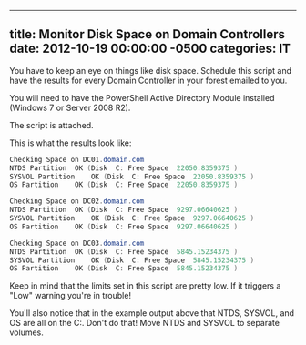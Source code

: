 ﻿---

title:  Monitor Disk Space on Domain Controllers
date:   2012-10-19 00:00:00 -0500
categories: IT
---






You have to keep an eye on things like disk space. Schedule this script and have the results for every Domain Controller in your forest emailed to you.

You will need to have the PowerShell Active Directory Module installed (Windows 7 or Server 2008 R2).

The script is attached.

This is what the results look like:

```powershell
Checking Space on DC01.domain.com
NTDS Partition	OK (Disk  C: Free Space  22050.8359375 )
SYSVOL Partition	OK (Disk  C: Free Space  22050.8359375 )
OS Partition	OK (Disk  C: Free Space  22050.8359375 )

Checking Space on DC02.domain.com
NTDS Partition	OK (Disk  C: Free Space  9297.06640625 )
SYSVOL Partition	OK (Disk  C: Free Space  9297.06640625 )
OS Partition	OK (Disk  C: Free Space  9297.06640625 )

Checking Space on DC03.domain.com
NTDS Partition	OK (Disk  C: Free Space  5845.15234375 )
SYSVOL Partition	OK (Disk  C: Free Space  5845.15234375 )
OS Partition	OK (Disk  C: Free Space  5845.15234375 )
```

Keep in mind that the limits set in this script are pretty low. If it triggers a "Low" warning you're in trouble!

You'll also notice that in the example output above that NTDS, SYSVOL, and OS are all on the C:\. Don't do that! Move NTDS and SYSVOL to separate volumes.


